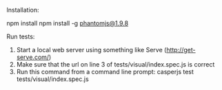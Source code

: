 Installation: 

npm install
npm install -g phantomjs@1.9.8


Run tests: 

1. Start a local web server using something like Serve (http://get-serve.com/) 
2. Make sure that the url on line 3 of tests/visual/index.spec.js is correct
3. Run this command from a command line prompt:  casperjs test tests/visual/index.spec.js

